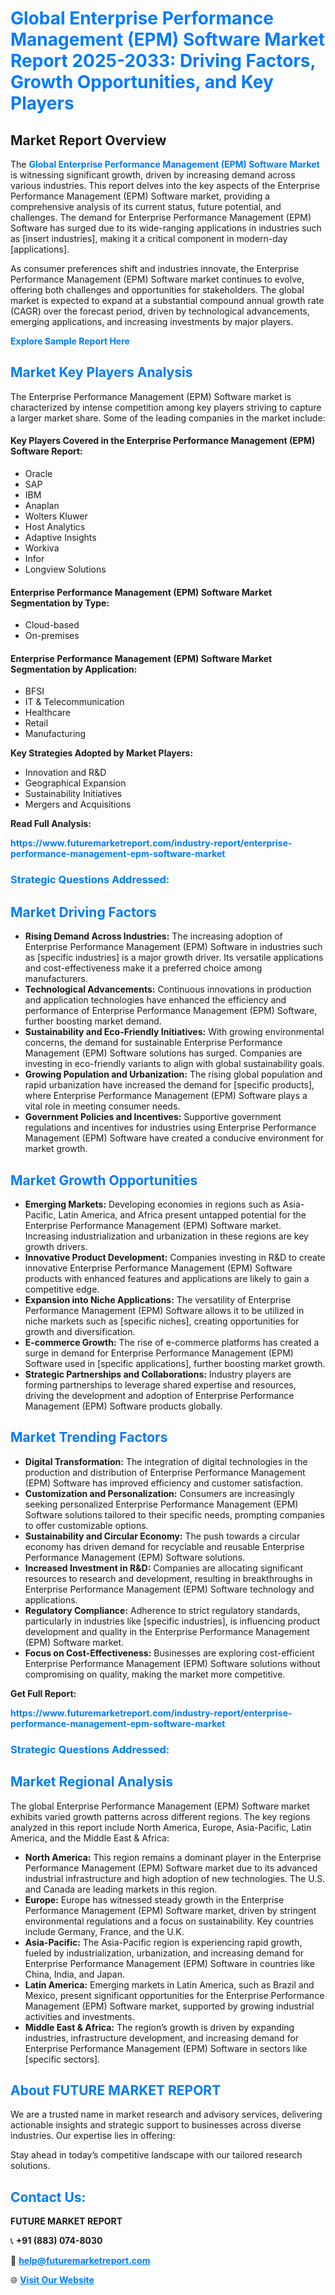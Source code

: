 <h1 style="color: #007BFF;">Global Enterprise Performance Management (EPM) Software Market Report 2025-2033: Driving Factors, Growth Opportunities, and Key Players</h1>

<section id="overview">
<h2>Market Report Overview</h2>
<p>The <a href="https://www.futuremarketreport.com/industry-report/enterprise-performance-management-epm-software-market" style="color: #007BFF; text-decoration: none;"><strong>Global Enterprise Performance Management (EPM) Software Market</strong></a> is witnessing significant growth, driven by increasing demand across various industries. This report delves into the key aspects of the Enterprise Performance Management (EPM) Software market, providing a comprehensive analysis of its current status, future potential, and challenges. The demand for Enterprise Performance Management (EPM) Software has surged due to its wide-ranging applications in industries such as [insert industries], making it a critical component in modern-day [applications].</p>
<p>As consumer preferences shift and industries innovate, the Enterprise Performance Management (EPM) Software market continues to evolve, offering both challenges and opportunities for stakeholders. The global market is expected to expand at a substantial compound annual growth rate (CAGR) over the forecast period, driven by technological advancements, emerging applications, and increasing investments by major players.</p>
</section>

<section id="overview">
<p><a href="https://www.futuremarketreport.com/request-sample/reportId=61507" style="color: #007BFF; text-decoration: none;"><strong>Explore Sample Report Here</strong></a></p>
</section>

<section id="key-players">
<h2 style="color: #007BFF;">Market Key Players Analysis</h2>
<p>The Enterprise Performance Management (EPM) Software market is characterized by intense competition among key players striving to capture a larger market share. Some of the leading companies in the market include:</p>
<h4>Key Players Covered in the Enterprise Performance Management (EPM) Software Report:</h4>
<ul><li>Oracle</li><li>SAP</li><li>IBM</li><li>Anaplan</li><li>Wolters Kluwer</li><li>Host Analytics</li><li>Adaptive Insights</li><li>Workiva</li><li>Infor</li><li>Longview Solutions</li></ul>
<h4>Enterprise Performance Management (EPM) Software Market Segmentation by Type:</h4>
<ul><li>Cloud-based</li><li>On-premises</li></ul>

<h4>Enterprise Performance Management (EPM) Software Market Segmentation by Application:</h4>
<ul><li>BFSI</li><li>IT &amp; Telecommunication</li><li>Healthcare</li><li>Retail</li><li>Manufacturing</li></ul>
<p><strong>Key Strategies Adopted by Market Players:</strong></p>
<ul>
<li>Innovation and R&D</li>
<li>Geographical Expansion</li>
<li>Sustainability Initiatives</li>
<li>Mergers and Acquisitions</li>
</ul>
</section>

<section>
<p><strong>Read Full Analysis: </strong></p><a href="https://www.futuremarketreport.com/industry-report/enterprise-performance-management-epm-software-market" style="color: #007BFF; text-decoration: none;"><strong>https://www.futuremarketreport.com/industry-report/enterprise-performance-management-epm-software-market</strong></a>
<h3 style="color: #007BFF;">Strategic Questions Addressed:</h3>
</section>

<section id="driving-factors">
<h2 style="color: #007BFF;">Market Driving Factors</h2>
<ul>
<li><strong>Rising Demand Across Industries:</strong> The increasing adoption of Enterprise Performance Management (EPM) Software in industries such as [specific industries] is a major growth driver. Its versatile applications and cost-effectiveness make it a preferred choice among manufacturers.</li>
<li><strong>Technological Advancements:</strong> Continuous innovations in production and application technologies have enhanced the efficiency and performance of Enterprise Performance Management (EPM) Software, further boosting market demand.</li>
<li><strong>Sustainability and Eco-Friendly Initiatives:</strong> With growing environmental concerns, the demand for sustainable Enterprise Performance Management (EPM) Software solutions has surged. Companies are investing in eco-friendly variants to align with global sustainability goals.</li>
<li><strong>Growing Population and Urbanization:</strong> The rising global population and rapid urbanization have increased the demand for [specific products], where Enterprise Performance Management (EPM) Software plays a vital role in meeting consumer needs.</li>
<li><strong>Government Policies and Incentives:</strong> Supportive government regulations and incentives for industries using Enterprise Performance Management (EPM) Software have created a conducive environment for market growth.</li>
</ul>
</section>

<section id="growth-opportunities">
<h2 style="color: #007BFF;">Market Growth Opportunities</h2>
<ul>
<li><strong>Emerging Markets:</strong> Developing economies in regions such as Asia-Pacific, Latin America, and Africa present untapped potential for the Enterprise Performance Management (EPM) Software market. Increasing industrialization and urbanization in these regions are key growth drivers.</li>
<li><strong>Innovative Product Development:</strong> Companies investing in R&D to create innovative Enterprise Performance Management (EPM) Software products with enhanced features and applications are likely to gain a competitive edge.</li>
<li><strong>Expansion into Niche Applications:</strong> The versatility of Enterprise Performance Management (EPM) Software allows it to be utilized in niche markets such as [specific niches], creating opportunities for growth and diversification.</li>
<li><strong>E-commerce Growth:</strong> The rise of e-commerce platforms has created a surge in demand for Enterprise Performance Management (EPM) Software used in [specific applications], further boosting market growth.</li>
<li><strong>Strategic Partnerships and Collaborations:</strong> Industry players are forming partnerships to leverage shared expertise and resources, driving the development and adoption of Enterprise Performance Management (EPM) Software products globally.</li>
</ul>
</section>

<section id="trending-factors">
<h2 style="color: #007BFF;">Market Trending Factors</h2>
<ul>
<li><strong>Digital Transformation:</strong> The integration of digital technologies in the production and distribution of Enterprise Performance Management (EPM) Software has improved efficiency and customer satisfaction.</li>
<li><strong>Customization and Personalization:</strong> Consumers are increasingly seeking personalized Enterprise Performance Management (EPM) Software solutions tailored to their specific needs, prompting companies to offer customizable options.</li>
<li><strong>Sustainability and Circular Economy:</strong> The push towards a circular economy has driven demand for recyclable and reusable Enterprise Performance Management (EPM) Software solutions.</li>
<li><strong>Increased Investment in R&D:</strong> Companies are allocating significant resources to research and development, resulting in breakthroughs in Enterprise Performance Management (EPM) Software technology and applications.</li>
<li><strong>Regulatory Compliance:</strong> Adherence to strict regulatory standards, particularly in industries like [specific industries], is influencing product development and quality in the Enterprise Performance Management (EPM) Software market.</li>
<li><strong>Focus on Cost-Effectiveness:</strong> Businesses are exploring cost-efficient Enterprise Performance Management (EPM) Software solutions without compromising on quality, making the market more competitive.</li>
</ul>
</section>

<section>
<p><strong>Get Full Report: </strong></p><a href="https://www.futuremarketreport.com/industry-report/enterprise-performance-management-epm-software-market" style="color: #007BFF; text-decoration: none;"><strong>https://www.futuremarketreport.com/industry-report/enterprise-performance-management-epm-software-market</strong></a>
<h3 style="color: #007BFF;">Strategic Questions Addressed:</h3>
</section>


<section id="regional-analysis">
<h2 style="color: #007BFF;">Market Regional Analysis</h2>
<p>The global Enterprise Performance Management (EPM) Software market exhibits varied growth patterns across different regions. The key regions analyzed in this report include North America, Europe, Asia-Pacific, Latin America, and the Middle East & Africa:</p>
<ul>
<li><strong>North America:</strong> This region remains a dominant player in the Enterprise Performance Management (EPM) Software market due to its advanced industrial infrastructure and high adoption of new technologies. The U.S. and Canada are leading markets in this region.</li>
<li><strong>Europe:</strong> Europe has witnessed steady growth in the Enterprise Performance Management (EPM) Software market, driven by stringent environmental regulations and a focus on sustainability. Key countries include Germany, France, and the U.K.</li>
<li><strong>Asia-Pacific:</strong> The Asia-Pacific region is experiencing rapid growth, fueled by industrialization, urbanization, and increasing demand for Enterprise Performance Management (EPM) Software in countries like China, India, and Japan.</li>
<li><strong>Latin America:</strong> Emerging markets in Latin America, such as Brazil and Mexico, present significant opportunities for the Enterprise Performance Management (EPM) Software market, supported by growing industrial activities and investments.</li>
<li><strong>Middle East & Africa:</strong> The region’s growth is driven by expanding industries, infrastructure development, and increasing demand for Enterprise Performance Management (EPM) Software in sectors like [specific sectors].</li>
</ul>
</section>

<footer>
<h2 style="color: #007BFF;">About FUTURE MARKET REPORT</h2>
<p>We are a trusted name in market research and advisory services, delivering actionable insights and strategic support to businesses across diverse industries. Our expertise lies in offering:</p>

<p>Stay ahead in today’s competitive landscape with our tailored research solutions.</p>

<h2 style="color: #007BFF;">Contact Us:</h2>
<p><strong>FUTURE MARKET REPORT</strong></p>
<p>📞 <strong>+91 (883) 074-8030</strong></p>
<p>📧 <strong><a href="mailto:help@futuremarketreport.com" style="color: #007BFF;">help@futuremarketreport.com</a></strong></p>
<p>🌐 <strong><a href="https://www.futuremarketreport.com/" style="color: #007BFF;">Visit Our Website</a></strong></p>
</footer>
